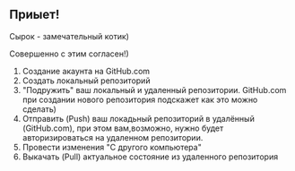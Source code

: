 ## Приыет!

Сырок - замечательный котик)

Совершенно с этим согласен!)

1. Создание акаунта на GitHub.com
2. Создать локальный репозиторий
3. "Подружить" ваш локальный и удаленный репозитории. GitHub.com при создании нового репозитория подскажет как это можно сделать)
4. Отправить (Push) ваш локадьный репозиторий в удалённый (GitHub.com), при этом вам,возможно, нужно будет авторизироваться на удаленном репозитории.
5. Провести изменения "С другого компьютера"
6. Выкачать (Pull) актуальное состояние из удаленного репозитория